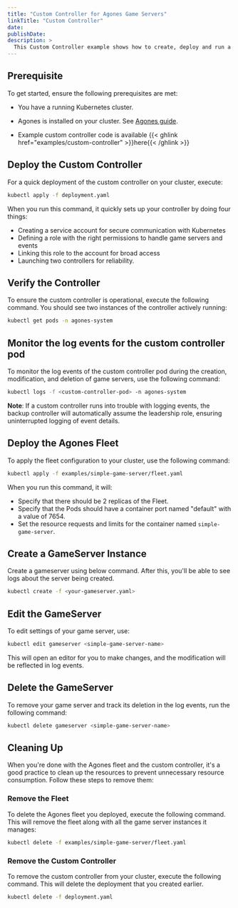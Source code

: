 ```yaml
---
title: "Custom Controller for Agones Game Servers"
linkTitle: "Custom Controller"
date:
publishDate:
description: >
  This Custom Controller example shows how to create, deploy and run a Custom Kubernetes Controller for Agones that logs changes to GameServers and modifies their labels.
---
```


## Prerequisite

 To get started, ensure the following prerequisites are met:

  - You have a running Kubernetes cluster.
  
  - Agones is installed on your cluster. See [Agones guide](https://agones.dev/site/docs/installation/install-agones/).

  - Example custom controller code is available {{< ghlink href="examples/custom-controller" >}}here{{< /ghlink >}}

## Deploy the Custom Controller

For a quick deployment of the custom controller on your cluster, execute:

```bash
kubectl apply -f deployment.yaml
```

When you run this command, it quickly sets up your controller by doing four things: 
 - Creating a service account for secure communication with Kubernetes
 - Defining a role with the right permissions to handle game servers and events
 - Linking this role to the account for broad access
 - Launching two controllers for reliability.

## Verify the Controller

To ensure the custom controller is operational, execute the following command. You should see two instances of the controller actively running:

```bash
kubectl get pods -n agones-system
```

## Monitor the log events for the custom controller pod

To monitor the log events of the custom controller pod during the creation, modification, and deletion of game servers, use the following command:

```bash
kubectl logs -f <custom-controller-pod> -n agones-system
```

**Note**: If a custom controller runs into trouble with logging events, the backup controller will automatically assume the leadership role, ensuring uninterrupted logging of event details.

## Deploy the Agones Fleet

To apply the fleet configuration to your cluster, use the following command:

```bash
kubectl apply -f examples/simple-game-server/fleet.yaml
```

When you run this command, it will:
- Specify that there should be 2 replicas of the Fleet.
- Specify that the Pods should have a container port named "default" with a value of 7654.
- Set the resource requests and limits for the container named `simple-game-server`.

## Create a GameServer Instance

Create a gameserver using below command. After this, you'll be able to see logs about the server being created.

```bash
kubectl create -f <your-gameserver.yaml>
```

## Edit the GameServer

To edit settings of your game server, use:

```bash
kubectl edit gameserver <simple-game-server-name> 
```

This will open an editor for you to make changes, and the modification will be reflected in log events.

## Delete the GameServer

To remove your game server and track its deletion in the log events, run the following command:

```bash
kubectl delete gameserver <simple-game-server-name>
```

## Cleaning Up

When you're done with the Agones fleet and the custom controller, it's a good practice to clean up the resources to prevent unnecessary resource consumption. Follow these steps to remove them:

### Remove the Fleet

To delete the Agones fleet you deployed, execute the following command. This will remove the fleet along with all the game server instances it manages:

```bash
kubectl delete -f examples/simple-game-server/fleet.yaml
```

### Remove the Custom Controller

To remove the custom controller from your cluster, execute the following command. This will delete the deployment that you created earlier.

```bash
kubectl delete -f deployment.yaml
```
